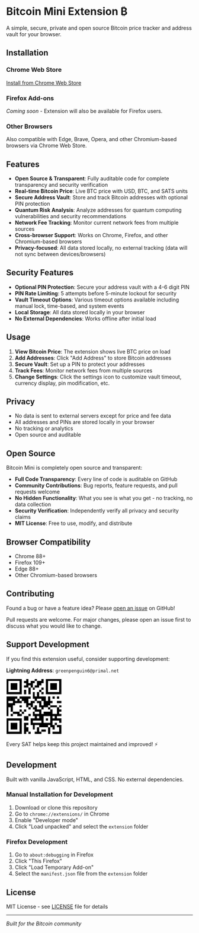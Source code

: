 # Bitcoin Mini Extension ₿

A simple, secure, private and open source Bitcoin price tracker and address vault for your browser.

## Installation

### Chrome Web Store
[Install from Chrome Web Store](https://chromewebstore.google.com/detail/iffplmlgnkfhmonfnodgeajcgdlohode?utm_source=item-share-cb)

### Firefox Add-ons
*Coming soon* - Extension will also be available for Firefox users.

### Other Browsers
Also compatible with Edge, Brave, Opera, and other Chromium-based browsers via Chrome Web Store.

## Features

- **Open Source & Transparent**: Fully auditable code for complete transparency and security verification
- **Real-time Bitcoin Price**: Live BTC price with USD, BTC, and SATS units
- **Secure Address Vault**: Store and track Bitcoin addresses with optional PIN protection
- **Quantum Risk Analysis**: Analyze addresses for quantum computing vulnerabilities and security recommendations
- **Network Fee Tracking**: Monitor current network fees from multiple sources
- **Cross-browser Support**: Works on Chrome, Firefox, and other Chromium-based browsers
- **Privacy-focused**: All data stored locally, no external tracking (data will not sync between devices/browsers)

## Security Features

- **Optional PIN Protection**: Secure your address vault with a 4-6 digit PIN
- **PIN Rate Limiting**: 5 attempts before 5-minute lockout for security
- **Vault Timeout Options**: Various timeout options available including manual lock, time-based, and system events
- **Local Storage**: All data stored locally in your browser
- **No External Dependencies**: Works offline after initial load

## Usage

1. **View Bitcoin Price**: The extension shows live BTC price on load
2. **Add Addresses**: Click "Add Address" to store Bitcoin addresses
3. **Secure Vault**: Set up a PIN to protect your addresses
4. **Track Fees**: Monitor network fees from multiple sources
5. **Change Settings**: Click the settings icon to customize vault timeout, currency display, pin modification, etc.

## Privacy

- No data is sent to external servers except for price and fee data
- All addresses and PINs are stored locally in your browser
- No tracking or analytics
- Open source and auditable

## Open Source

Bitcoin Mini is completely open source and transparent:

- **Full Code Transparency**: Every line of code is auditable on GitHub
- **Community Contributions**: Bug reports, feature requests, and pull requests welcome
- **No Hidden Functionality**: What you see is what you get - no tracking, no data collection
- **Security Verification**: Independently verify all privacy and security claims
- **MIT License**: Free to use, modify, and distribute

## Browser Compatibility

- Chrome 88+
- Firefox 109+
- Edge 88+
- Other Chromium-based browsers

## Contributing

Found a bug or have a feature idea? Please [open an issue](https://github.com/vabraham/bitcoin-mini/issues/new) on GitHub!

Pull requests are welcome. For major changes, please open an issue first to discuss what you would like to change.

## Support Development

If you find this extension useful, consider supporting development:

**Lightning Address**: `greenpenguin6@primal.net`

![Lightning QR](lightning-qr.png) 

Every SAT helps keep this project maintained and improved! ⚡

## Development

Built with vanilla JavaScript, HTML, and CSS. No external dependencies.

### Manual Installation for Development
1. Download or clone this repository
2. Go to `chrome://extensions/` in Chrome
3. Enable "Developer mode"
4. Click "Load unpacked" and select the `extension` folder

### Firefox Development
1. Go to `about:debugging` in Firefox
2. Click "This Firefox"
3. Click "Load Temporary Add-on"
4. Select the `manifest.json` file from the `extension` folder

## License

MIT License - see [LICENSE](LICENSE) file for details

---

*Built for the Bitcoin community*
